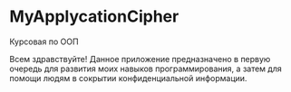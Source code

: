 # MyApplycationCipher
Курсовая по ООП

Всем здравствуйте! Данное приложение предназначено в первую очередь для развития моих навыков программирования, а затем для помощи людям в сокрытии конфиденциальной информации.
